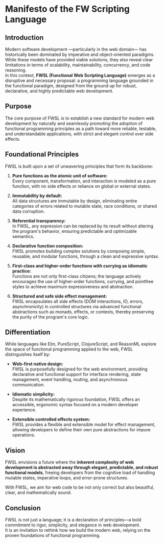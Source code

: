 # Manifesto of the FW Scripting Language

## Introduction

Modern software development —particularly in the web domain— has historically been dominated by imperative and object-oriented paradigms. While these models have provided viable solutions, they also reveal clear limitations in terms of scalability, maintainability, concurrency, and code reasoning.  
In this context, **FWSL (Functional Web Scripting Language)** emerges as a disruptive and necessary proposal: a programming language grounded in the functional paradigm, designed from the ground up for robust, declarative, and highly predictable web development.

## Purpose

The core purpose of FWSL is to establish a new standard for modern web development by naturally and seamlessly promoting the adoption of functional programming principles as a path toward more reliable, testable, and understandable applications, with strict and elegant control over side effects.

## Foundational Principles

FWSL is built upon a set of unwavering principles that form its backbone:

1. **Pure functions as the atomic unit of software:**  
   Every component, transformation, and interaction is modeled as a pure function, with no side effects or reliance on global or external states.

2. **Immutability by default:**  
   All data structures are immutable by design, eliminating entire categories of errors related to mutable state, race conditions, or shared data corruption.

3. **Referential transparency:**  
   In FWSL, any expression can be replaced by its result without altering the program's behavior, ensuring predictable and optimizable semantics.

4. **Declarative function composition:**  
   FWSL promotes building complex solutions by composing simple, reusable, and modular functions, through a clean and expressive syntax.

5. **First-class and higher-order functions with currying as idiomatic practice:**  
   Functions are not only first-class citizens; the language actively encourages the use of higher-order functions, currying, and pointfree styles to achieve maximum expressiveness and abstraction.

6. **Structured and safe side effect management:**  
   FWSL encapsulates all side effects (DOM interactions, IO, errors, asynchronicity) in controlled structures via advanced functional abstractions such as monads, effects, or contexts, thereby preserving the purity of the program's core logic.

## Differentiation

While languages like Elm, PureScript, ClojureScript, and ReasonML explore the space of functional programming applied to the web, FWSL distinguishes itself by:

- **Web-first native design:**  
  FWSL is purposefully designed for the web environment, providing declarative and functional support for interface rendering, state management, event handling, routing, and asynchronous communication.

- **Idiomatic simplicity:**  
  Despite its mathematically rigorous foundation, FWSL offers an accessible, ergonomic syntax focused on a modern developer experience.

- **Extensible controlled effects system:**  
  FWSL provides a flexible and extensible model for effect management, allowing developers to define their own pure abstractions for impure operations.

## Vision

FWSL envisions a future where the **inherent complexity of web development is abstracted away through elegant, predictable, and robust functional models**, freeing developers from the cognitive load of handling mutable states, imperative loops, and error-prone structures.

With FWSL, we aim for web code to be not only correct but also beautiful, clear, and mathematically sound.

## Conclusion

FWSL is not just a language; it is a declaration of principles—a bold commitment to rigor, simplicity, and elegance in web development.  
It is an invitation to rethink how we build the modern web, relying on the proven foundations of functional programming.
